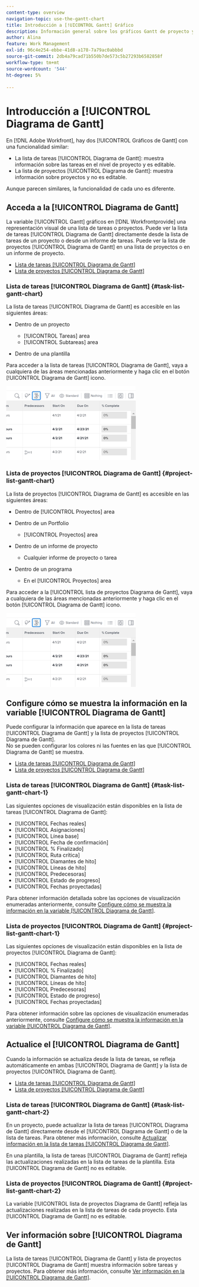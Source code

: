 ```yaml
---
content-type: overview
navigation-topic: use-the-gantt-chart
title: Introducción a [!UICONTROL Gantt] Gráfico
description: Información general sobre los gráficos Gantt de proyecto y tarea en Adobe Workfront.
author: Alina
feature: Work Management
exl-id: 96c4e254-ebbe-41d8-a178-7a79ac0abbbd
source-git-commit: 2db4a79cad71b550b7de573c5b27293b6582858f
workflow-type: tm+mt
source-wordcount: '544'
ht-degree: 5%

---
```


# Introducción a [!UICONTROL Diagrama de Gantt]

En [!DNL Adobe Workfront], hay dos [!UICONTROL Gráficos de Gantt] con una funcionalidad similar:

* La lista de tareas [!UICONTROL Diagrama de Gantt]: muestra información sobre las tareas en el nivel de proyecto y es editable.
* La lista de proyectos [!UICONTROL Diagrama de Gantt]: muestra información sobre proyectos y no es editable.

Aunque parecen similares, la funcionalidad de cada uno es diferente.

## Acceda a la [!UICONTROL Diagrama de Gantt]

La variable [!UICONTROL Gantt] gráficos en [!DNL Workfrontprovide] una representación visual de una lista de tareas o proyectos. Puede ver la lista de tareas [!UICONTROL Diagrama de Gantt] directamente desde la lista de tareas de un proyecto o desde un informe de tareas. Puede ver la lista de proyectos [!UICONTROL Diagrama de Gantt] en una lista de proyectos o en un informe de proyecto.

* [Lista de tareas [!UICONTROL Diagrama de Gantt]](#task-list-gantt-chart)
* [Lista de proyectos [!UICONTROL Diagrama de Gantt]](#project-list-gantt-chart)

### Lista de tareas [!UICONTROL Diagrama de Gantt] {#task-list-gantt-chart}

La lista de tareas [!UICONTROL Diagrama de Gantt] es accesible en las siguientes áreas:

* Dentro de un proyecto

   * [!UICONTROL Tareas] area
   * [!UICONTROL Subtareas] area

* Dentro de una plantilla

Para acceder a la lista de tareas [!UICONTROL Diagrama de Gantt], vaya a cualquiera de las áreas mencionadas anteriormente y haga clic en el botón [!UICONTROL Diagrama de Gantt] icono.

![](assets/qs-gantt-icon-on-task-list-highlighted-350x199.png)

### Lista de proyectos [!UICONTROL Diagrama de Gantt] {#project-list-gantt-chart}

La lista de proyectos [!UICONTROL Diagrama de Gantt] es accesible en las siguientes áreas:

* Dentro de [!UICONTROL Proyectos] area
* Dentro de un Portfolio

   * [!UICONTROL Proyectos] area

* Dentro de un informe de proyecto

   * Cualquier informe de proyecto o tarea

* Dentro de un programa

   * En el [!UICONTROL Proyectos] area

Para acceder a la [!UICONTROL lista de proyectos Diagrama de Gantt], vaya a cualquiera de las áreas mencionadas anteriormente y haga clic en el botón [!UICONTROL Diagrama de Gantt] icono.

![](assets/qs-gantt-icon-on-task-list-highlighted-350x199.png)

## Configure cómo se muestra la información en la variable [!UICONTROL Diagrama de Gantt]

Puede configurar la información que aparece en la lista de tareas [!UICONTROL Diagrama de Gantt] y la lista de proyectos [!UICONTROL Diagrama de Gantt].\
No se pueden configurar los colores ni las fuentes en las que [!UICONTROL Diagrama de Gantt] se muestra.

* [Lista de tareas [!UICONTROL Diagrama de Gantt]](#task-list-gantt-chart)
* [Lista de proyectos [!UICONTROL Diagrama de Gantt]](#project-list-gantt-chart)

### Lista de tareas [!UICONTROL Diagrama de Gantt] {#task-list-gantt-chart-1}

Las siguientes opciones de visualización están disponibles en la lista de tareas [!UICONTROL Diagrama de Gantt]:

* [!UICONTROL Fechas reales]
* [!UICONTROL Asignaciones]
* [!UICONTROL Línea base]
* [!UICONTROL Fecha de confirmación]
* [!UICONTROL % Finalizado]
* [!UICONTROL Ruta crítica]
* [!UICONTROL Diamantes de hito]
* [!UICONTROL Líneas de hito]
* [!UICONTROL Predecesoras]
* [!UICONTROL Estado de progreso]
* [!UICONTROL Fechas proyectadas]

Para obtener información detallada sobre las opciones de visualización enumeradas anteriormente, consulte [Configure cómo se muestra la información en la variable [!UICONTROL Diagrama de Gantt]](../../../manage-work/gantt-chart/use-the-gantt-chart/configure-info-on-gantt-chart.md).

### Lista de proyectos [!UICONTROL Diagrama de Gantt] {#project-list-gantt-chart-1}

Las siguientes opciones de visualización están disponibles en la lista de proyectos [!UICONTROL Diagrama de Gantt]:

* [!UICONTROL Fechas reales]
* [!UICONTROL % Finalizado]
* [!UICONTROL Diamantes de hito]
* [!UICONTROL Líneas de hito]
* [!UICONTROL Predecesoras]
* [!UICONTROL Estado de progreso]
* [!UICONTROL Fechas proyectadas]

Para obtener información sobre las opciones de visualización enumeradas anteriormente, consulte [Configure cómo se muestra la información en la variable [!UICONTROL Diagrama de Gantt]](../../../manage-work/gantt-chart/use-the-gantt-chart/configure-info-on-gantt-chart.md).

## Actualice el [!UICONTROL Diagrama de Gantt]

Cuando la información se actualiza desde la lista de tareas, se refleja automáticamente en ambas [!UICONTROL Diagrama de Gantt] y la lista de proyectos [!UICONTROL Diagrama de Gantt].

* [Lista de tareas [!UICONTROL Diagrama de Gantt]](#task-list-gantt-chart)
* [Lista de proyectos [!UICONTROL Diagrama de Gantt]](#project-list-gantt-chart)

### Lista de tareas [!UICONTROL Diagrama de Gantt] {#task-list-gantt-chart-2}

En un proyecto, puede actualizar la lista de tareas [!UICONTROL Diagrama de Gantt] directamente desde el [!UICONTROL Diagrama de Gantt] o de la lista de tareas. Para obtener más información, consulte [Actualizar información en la lista de tareas [!UICONTROL Diagrama de Gantt]](../../../manage-work/gantt-chart/use-the-gantt-chart/update-info-task-list-gantt.md).

En una plantilla, la lista de tareas [!UICONTROL Diagrama de Gantt] refleja las actualizaciones realizadas en la lista de tareas de la plantilla. Esta [!UICONTROL Diagrama de Gantt] no es editable.

### Lista de proyectos [!UICONTROL Diagrama de Gantt] {#project-list-gantt-chart-2}

La variable [!UICONTROL lista de proyectos Diagrama de Gantt] refleja las actualizaciones realizadas en la lista de tareas de cada proyecto. Esta [!UICONTROL Diagrama de Gantt] no es editable.

## Ver información sobre [!UICONTROL Diagrama de Gantt]

La lista de tareas [!UICONTROL Diagrama de Gantt] y lista de proyectos [!UICONTROL Diagrama de Gantt] muestra información sobre tareas y proyectos. Para obtener más información, consulte [Ver información en la [!UICONTROL Diagrama de Gantt]](../../../manage-work/gantt-chart/use-the-gantt-chart/view-info-in-gantt.md).
